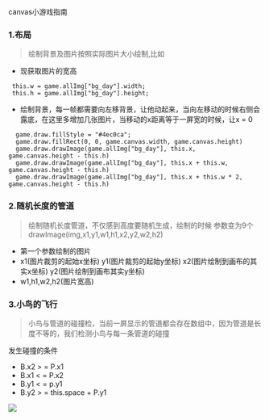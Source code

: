 
canvas小游戏指南
### 1.布局
> 绘制背景及图片按照实际图片大小绘制,比如
- 现获取图片的宽高
```
 this.w = game.allImg["bg_day"].width;
 this.h = game.allImg["bg_day"].height;
```
- 绘制背景，每一帧都需要向左移背景，让他动起来，当向左移动的时候右侧会露底，在这里多增加几张图片，当移动的x距离等于一屏宽的时候，让x = 0
```
  game.draw.fillStyle = "#4ec0ca";
  game.draw.fillRect(0, 0, game.canvas.width, game.canvas.height)
  game.draw.drawImage(game.allImg["bg_day"], this.x, game.canvas.height - this.h)
  game.draw.drawImage(game.allImg["bg_day"], this.x + this.w, game.canvas.height - this.h)
  game.draw.drawImage(game.allImg["bg_day"], this.x + this.w * 2, game.canvas.height - this.h)
```
### 2.随机长度的管道
> 绘制随机长度管道，不仅感到高度要随机生成，绘制的时候 参数变为9个 drawImage(img,x1,y1,w1,h1,x2,y2,w2,h2)
- 第一个参数绘制的图片
- x1(图片裁剪的起始x坐标) y1(图片裁剪的起始y坐标) x2(图片绘制到画布的其实x坐标) y2(图片绘制到画布其实y坐标)
- w1,h1,w2,h2(图片宽高)
### 3.小鸟的飞行
> 小鸟与管道的碰撞检，当前一屏显示的管道都会存在数组中，因为管道是长度不等的，我们检测小鸟与每一条管道的碰撞




发生碰撞的条件
- B.x2 > = P.x1
- B.x1 < = P.x2
- B.y1 < = p.y1
- B.y2 > = this.space + P.y1





![](https://user-gold-cdn.xitu.io/2018/5/15/16362da6e29e65b2?w=553&h=442&f=png&s=75251)

